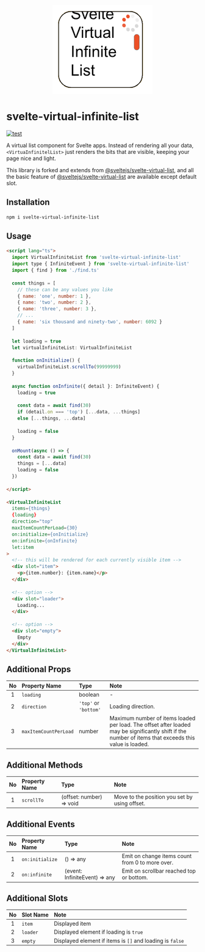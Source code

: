 <div align="center">
  <img src="./assets/svelte-virtual-infinite-list.png" title="svelte-virtual-scroll-list">
</div>

# svelte-virtual-infinite-list

[![test](https://github.com/nor-ko-hi-jp/svelte-virtual-infinite-list/actions/workflows/ci.yaml/badge.svg)](https://github.com/nor-ko-hi-jp/svelte-virtual-infinite-list/actions/workflows/ci.yaml)  

A virtual list component for Svelte apps. Instead of rendering all your data, `<VirtuaInfinitelList>` just renders the bits that are visible, keeping your page nice and light.  

This library is forked and extends from [@sveltejs/svelte-virtual-list](https://github.com/sveltejs/svelte-virtual-list), and all the basic feature of [@sveltejs/svelte-virtual-list](https://github.com/sveltejs/svelte-virtual-list) are available except default slot.  


## Installation

```bash
npm i svelte-virtual-infinite-list
```


## Usage

```html
<script lang="ts">
  import VirtualInfiniteList from 'svelte-virtual-infinite-list'
  import type { InfiniteEvent } from 'svelte-virtual-infinite-list'
  import { find } from './find.ts'

  const things = [
    // these can be any values you like
    { name: 'one', number: 1 },
    { name: 'two', number: 2 },
    { name: 'three', number: 3 },
    // ...
    { name: 'six thousand and ninety-two', number: 6092 }
  ]

  let loading = true
  let virtualInfiniteList: VirtualInfiniteList

  function onInitialize() {
    virtualInfiniteList.scrollTo(99999999)
  }

  async function onInfinite({ detail }: InfiniteEvent) {
    loading = true

    const data = await find(30)
    if (detail.on === 'top') [...data, ...things]
    else [...things, ...data]

    loading = false
  }

  onMount(async () => {
    const data = await find(30)
    things = [...data]
    loading = false
  })

</script>

<VirtualInfiniteList
  items={things}
  {loading}
  direction="top"
  maxItemCountPerLoad={30}
  on:initialize={onInitialize}
  on:infinite={onInfinite}
  let:item
>
  <!-- this will be rendered for each currently visible item -->
  <div slot="item">
    <p>{item.number}: {item.name}</p>
  </div>

  <!-- option -->
  <div slot="loader">
    Loading...
  </div>

  <!-- option -->
  <div slot="empty">
    Empty
  </div>
</VirtualInfiniteList>
```

## Additional Props

| No | Property Name | Type | Note |  
| :--: | :-- | :-- | :-- |
| 1 |  `loading` | boolean | - |
| 2 |  `direction` | `'top'` or `'bottom'` | Loading direction. |
| 3 |  `maxItemCountPerLoad` | number | Maximum number of items loaded per load. The offset after loaded may be significantly shift if the number of items that exceeds this value is loaded.  |   

## Additional Methods

| No | Property Name | Type | Note |  
| :--: | :-- | :-- | :-- |
| 1 |  `scrollTo` | (offset: number) => void | Move to the position you set by using offset. |  

## Additional Events

| No | Property Name | Type | Note |  
| :--: | :-- | :-- | :-- |
| 1 |  `on:initialize` | () => any | Emit on change items count from 0 to more over.  |
| 2 |  `on:infinite` | (event: InfiniteEvent) => any | Emit on scrollbar reached top or bottom. |

## Additional Slots
| No | Slot Name | Note |  
| :--: | :--  | :-- |
| 1 |  `item` | Displayed item   |
| 2 |  `loader` | Displayed element if loading is `true` |
| 3 |  `empty` | Displayed element if items is `[]` and loading is `false` |
